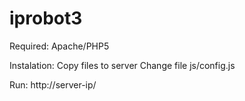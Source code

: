 # iprobot3

Required:
 Apache/PHP5
 
Instalation:
  Copy files to server
  Change file js/config.js
  
Run:
 http://server-ip/
 	  

